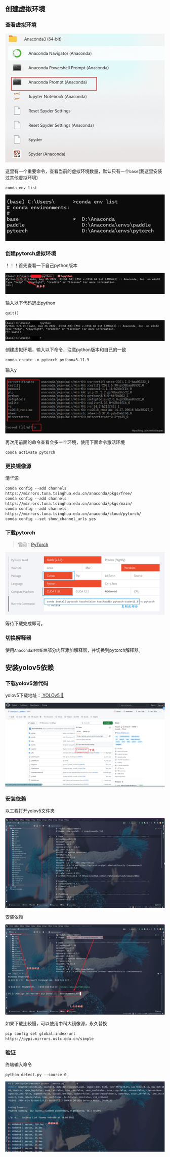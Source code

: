 ## 创建虚拟环境

### 查看虚拟环境

![1715740331312](yolo训练/1715740331312.png)

这里有一个重要命令，查看当前的虚拟环境数量，默认只有一个`base`(我这里安装过其他虚拟环境)

```shell
conda env list
```

![1715740465753](yolo训练/1715740465753.png)

### 创建pytorch虚拟环境

！！！首先查看一下自己python版本

![1715740640863](yolo训练/1715740640863.png)

输入以下代码退出python

```python
quit()
```

![1715740721033](yolo训练/1715740721033.png)

创建虚拟环境，输入以下命令，注意python版本和自己的一致

```shell
conda create -n pytorch python=3.11.9
```

输入y

![img](yolo训练/20210818192201248.png)

再次用前面的命令查看会多一个环境，使用下面命令激活环境

```shell
conda activate pytorch
```

### 更换镜像源

清华源

```shell
conda config --add channels https://mirrors.tuna.tsinghua.edu.cn/anaconda/pkgs/free/
conda config --add channels https://mirrors.tuna.tsinghua.edu.cn/anaconda/pkgs/main/
conda config --add channels https://mirrors.tuna.tsinghua.edu.cn/anaconda/cloud/pytorch/
conda config --set show_channel_urls yes
```

### 下载pytorch

> 官网：[PyTorch](https://pytorch.org/)

![1715741096130](yolo训练/1715741096130.png)

等待下载完成即可。

### 切换解释器

使用`Anaconda环境配置`部分内容添加解释器，并切换到pytorch解释器。

## 安装yolov5依赖

### 下载yolov5源代码

yolov5下载地址：[ YOLOv5 🚀](https://github.com/ultralytics/yolov5)

![1715741590849](yolo训练/1715741590849.png)

### 安装依赖

以工程打开yolov5文件夹

![1715742381469](yolo训练/1715742381469.png)

安装依赖

![1715742517367](yolo训练/1715742517367.png)

如果下载比较慢，可以使用中科大镜像源，永久替换

```shell
pip config set global.index-url https://pypi.mirrors.ustc.edu.cn/simple
```

### 验证

终端输入命令

```shell
python detect.py --source 0
```

![1715742758603](yolo训练/1715742758603.png)